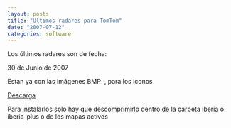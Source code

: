 ```yaml
---
layout: posts
title: "Ultimos radares para TomTom"
date: "2007-07-12"
categories: software
---
```


Los últimos radares son de fecha:

30 de Junio de 2007

Estan ya con las imágenes BMP  , para los iconos

[Descarga](https://sicotico.googlepages.com/ESRADARRobserv20070630.tar.bz2)

Para instalarlos solo hay que descomprimirlo dentro de la carpeta iberia o iberia-plus o de los mapas activos
